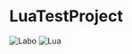 # LuaTestProject

![Labo](https://img.shields.io/badge/labo-black.svg?style=for-the-badge&logo=labo&logoColor=white)
![Lua](https://img.shields.io/badge/lua-steelblue.svg?style=for-the-badge&logo=lua&logoColor=white)
